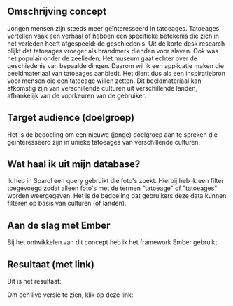 ## Omschrijving concept 
Jongen mensen zijn steeds meer geïnteresseerd in tatoeages. Tatoeages vertellen vaak een verhaal of hebben een specifieke betekenis die zich in het verleden heeft afgespeeld: de geschiedenis. Uit de korte desk research blijkt dat tatoeages vroeger als brandmerk dienden voor slaven. Ook was het populair onder de zeelieden. Het museum gaat echter over de geschiedenis van bepaalde dingen. Daarom  wil ik een applicatie maken die beeldmateriaal van tatoeages aanbiedt. Het dient dus als een inspiratiebron voor mensen die een tatoeage willen zetten.
Dit beeldmateriaal kan afkomstig zijn van verschillende culturen uit verschillende landen, afhankelijk van de voorkeuren van de gebruiker.

## Target audience (doelgroep)
Het is de bedoeling om een nieuwe (jonge) doelgroep aan te spreken die geïnteresseerd zijn in unieke tatoeages van verschillende culturen.

## Wat haal ik uit mijn database? 
Ik heb in Sparql een query gebruikt die foto's zoekt. Hierbij heb ik een filter toegevoegd zodat alleen foto's met de termen "tatoeage" of "tatoeages" worden weergegeven. Het is de bedoeling dat gebruikers deze data kunnen filteren op basis van culturen (of landen).

## Aan de slag met Ember
Bij het ontwikkelen van dit concept heb ik het framework Ember gebruikt.

## Resultaat (met link)
Dit is het resultaat:



Om een live versie te zien, klik op deze link:
